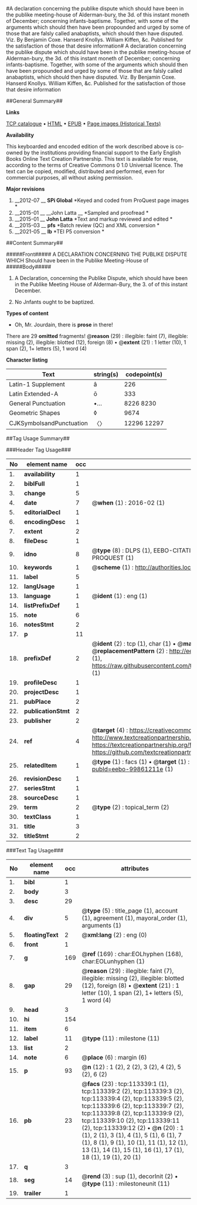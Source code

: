#A declaration concerning the publike dispute which should have been in the publike meeting-house of Alderman-bury, the 3d. of this instant moneth of December; concerning infants-baptisme. Together, with some of the arguments which should then have been propounded and urged by some of those that are falsly called anabaptists, which should then have disputed. Viz. By Benjamin Coxe. Hanserd Knollys. William Kiffen, &c. Published for the satisfaction of those that desire information#
A declaration concerning the publike dispute which should have been in the publike meeting-house of Alderman-bury, the 3d. of this instant moneth of December; concerning infants-baptisme. Together, with some of the arguments which should then have been propounded and urged by some of those that are falsly called anabaptists, which should then have disputed. Viz. By Benjamin Coxe. Hanserd Knollys. William Kiffen, &c. Published for the satisfaction of those that desire information

##General Summary##

**Links**

[TCP catalogue](http://www.ota.ox.ac.uk/tcp/)  • 
[HTML](http://tei.it.ox.ac.uk/tcp/Texts-HTML/free/A82/A82075.html)  • 
[EPUB](http://tei.it.ox.ac.uk/tcp/Texts-EPUB/free/A82/A82075.epub) • 
[Page images (Historical Texts)](https://historicaltexts.jisc.ac.uk/eebo-99861211e)

**Availability**

This keyboarded and encoded edition of the work described above is co-owned by the
    institutions providing financial support to the Early English Books Online Text Creation
    Partnership. This text is available for reuse, according to the terms of  Creative Commons 0 1.0 Universal
    licence. The text can be copied, modified, distributed and performed, even for commercial
    purposes, all without asking permission.

**Major revisions**

1. __2012-07 __ __SPi Global__ *Keyed and coded from ProQuest page images *
1. __2015-01 __ __John Latta __ *Sampled and proofread *
1. __2015-01 __ __John Latta__ *Text and markup reviewed and edited *
1. __2015-03 __ __pfs__ *Batch review (QC) and XML conversion *
1. __2021-05 __ __lb__ *TEI P5 conversion *

##Content Summary##

#####Front#####
A DECLARATION CONCERNING THE PUBLIKE DISPUTE WHICH Should have been in the Publike Meeting-House of 
#####Body#####

1. A Declaration, concerning the Publike Dispute, which should have been in the Publike Meeting House of Alderman-Bury, the 3. of of this instant December.

1. No Jnfants ought to be baptized.

**Types of content**

  * Oh, Mr. Jourdain, there is **prose** in there!

There are 29 **omitted** fragments! 
 @__reason__ (29) : illegible: faint (7), illegible: missing (2), illegible: blotted (12), foreign (8)  •  @__extent__ (21) : 1 letter (10), 1 span (2), 1+ letters (5), 1 word (4)

**Character listing**


|Text|string(s)|codepoint(s)|
|---|---|---|
|Latin-1 Supplement|â|226|
|Latin Extended-A|ō|333|
|General Punctuation|•…|8226 8230|
|Geometric Shapes|◊|9674|
|CJKSymbolsandPunctuation|〈〉|12296 12297|

##Tag Usage Summary##

###Header Tag Usage###

|No|element name|occ|attributes|
|---|---|---|---|
|1.|__availability__|1||
|2.|__biblFull__|1||
|3.|__change__|5||
|4.|__date__|7| @__when__ (1) : 2016-02 (1)|
|5.|__editorialDecl__|1||
|6.|__encodingDesc__|1||
|7.|__extent__|2||
|8.|__fileDesc__|1||
|9.|__idno__|8| @__type__ (8) : DLPS (1), EEBO-CITATION (1), VID (1), EEBO-PROQUEST (1), STC (3), PROQUEST (1)|
|10.|__keywords__|1| @__scheme__ (1) : http://authorities.loc.gov/ (1)|
|11.|__label__|5||
|12.|__langUsage__|1||
|13.|__language__|1| @__ident__ (1) : eng (1)|
|14.|__listPrefixDef__|1||
|15.|__note__|6||
|16.|__notesStmt__|2||
|17.|__p__|11||
|18.|__prefixDef__|2| @__ident__ (2) : tcp (1), char (1)  •  @__matchPattern__ (2) : ([0-9\-]+):([0-9IVX]+) (1), (.+) (1)  •  @__replacementPattern__ (2) : http://eebo.chadwyck.com/downloadtiff?vid=$1&page=$2 (1), https://raw.githubusercontent.com/textcreationpartnership/Texts/master/tcpchars.xml#$1 (1)|
|19.|__profileDesc__|1||
|20.|__projectDesc__|1||
|21.|__pubPlace__|2||
|22.|__publicationStmt__|2||
|23.|__publisher__|2||
|24.|__ref__|4| @__target__ (4) : https://creativecommons.org/publicdomain/zero/1.0/ (1), http://www.textcreationpartnership.org/docs/. (1), https://textcreationpartnership.org/faq/#faq05 (1), https://github.com/textcreationpartnership (1)|
|25.|__relatedItem__|1| @__type__ (1) : facs (1)  •  @__target__ (1) : https://data.historicaltexts.jisc.ac.uk/view?pubId=eebo-99861211e (1)|
|26.|__revisionDesc__|1||
|27.|__seriesStmt__|1||
|28.|__sourceDesc__|1||
|29.|__term__|2| @__type__ (2) : topical_term (2)|
|30.|__textClass__|1||
|31.|__title__|3||
|32.|__titleStmt__|2||


###Text Tag Usage###

|No|element name|occ|attributes|
|---|---|---|---|
|1.|__bibl__|1||
|2.|__body__|3||
|3.|__desc__|29||
|4.|__div__|5| @__type__ (5) : title_page (1), account (1), agreement (1), mayoral_order (1), arguments (1)|
|5.|__floatingText__|2| @__xml:lang__ (2) : eng (0)|
|6.|__front__|1||
|7.|__g__|169| @__ref__ (169) : char:EOLhyphen (168), char:EOLunhyphen (1)|
|8.|__gap__|29| @__reason__ (29) : illegible: faint (7), illegible: missing (2), illegible: blotted (12), foreign (8)  •  @__extent__ (21) : 1 letter (10), 1 span (2), 1+ letters (5), 1 word (4)|
|9.|__head__|3||
|10.|__hi__|154||
|11.|__item__|6||
|12.|__label__|11| @__type__ (11) : milestone (11)|
|13.|__list__|2||
|14.|__note__|6| @__place__ (6) : margin (6)|
|15.|__p__|93| @__n__ (12) : 1 (2), 2 (2), 3 (2), 4 (2), 5 (2), 6 (2)|
|16.|__pb__|23| @__facs__ (23) : tcp:113339:1 (1), tcp:113339:2 (2), tcp:113339:3 (2), tcp:113339:4 (2), tcp:113339:5 (2), tcp:113339:6 (2), tcp:113339:7 (2), tcp:113339:8 (2), tcp:113339:9 (2), tcp:113339:10 (2), tcp:113339:11 (2), tcp:113339:12 (2)  •  @__n__ (20) : 1 (1), 2 (1), 3 (1), 4 (1), 5 (1), 6 (1), 7 (1), 8 (1), 9 (1), 10 (1), 11 (1), 12 (1), 13 (1), 14 (1), 15 (1), 16 (1), 17 (1), 18 (1), 19 (1), 20 (1)|
|17.|__q__|3||
|18.|__seg__|14| @__rend__ (3) : sup (1), decorInit (2)  •  @__type__ (11) : milestoneunit (11)|
|19.|__trailer__|1||
